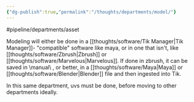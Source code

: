 ```yaml
---
{"dg-publish":true,"permalink":"/thoughts/departments/model/"}
---
```


#pipeline/departments/asset

Modeling will either be done in a [[thoughts/software/Tik Manager\|Tik Manager]]- "compatible" software like maya, or in one that isn't, like [[thoughts/software/Zbrush\|Zbrush]] or [[thoughts/software/Marvelous\|Marvelous]]. If done in zbrush, it can be saved in \manual\ , or better, in a [[thoughts/software/Maya\|Maya]] or [[thoughts/software/Blender\|Blender]] file and then ingested into Tik. 

In this same department, uvs must be done, before moving to other departments ideally.
